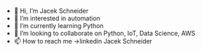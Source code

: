 - 👋 Hi, I’m Jacek Schneider
- 👀 I’m interested in automation
- 🌱 I’m currently learning Python
- 💞️ I’m looking to collaborate on Python, IoT, Data Science, AWS
- 📫 How to reach me ->linkedin Jacek Schneider

<!---
schneiderautomatyka/schneiderautomatyka is a ✨ special ✨ repository because its `README.md` (this file) appears on your GitHub profile.
You can click the Preview link to take a look at your changes.
--->
